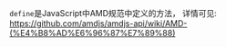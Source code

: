 `define`是JavaScript中AMD规范中定义的方法，
详情可见: <https://github.com/amdjs/amdjs-api/wiki/AMD-(%E4%B8%AD%E6%96%87%E7%89%88)>